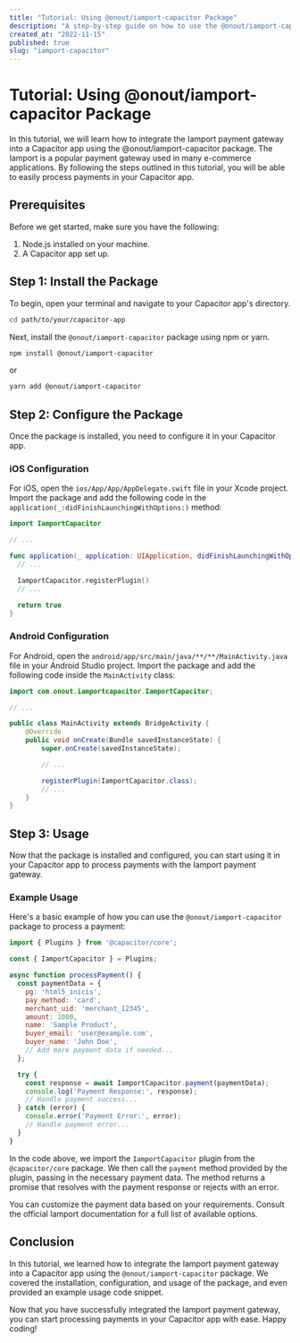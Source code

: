 ```yaml
---
title: "Tutorial: Using @onout/iamport-capacitor Package"
description: "A step-by-step guide on how to use the @onout/iamport-capacitor package for integrating the Iamport payment gateway in a Capacitor app."
created_at: "2022-11-15"
published: true
slug: "iamport-capacitor"
---
```


# Tutorial: Using @onout/iamport-capacitor Package

In this tutorial, we will learn how to integrate the Iamport payment gateway into a Capacitor app using the @onout/iamport-capacitor package. The Iamport is a popular payment gateway used in many e-commerce applications. By following the steps outlined in this tutorial, you will be able to easily process payments in your Capacitor app.

## Prerequisites

Before we get started, make sure you have the following:

1. Node.js installed on your machine.
2. A Capacitor app set up.

## Step 1: Install the Package

To begin, open your terminal and navigate to your Capacitor app's directory.

```bash
cd path/to/your/capacitor-app
```

Next, install the `@onout/iamport-capacitor` package using npm or yarn.

```bash
npm install @onout/iamport-capacitor
```

or

```bash
yarn add @onout/iamport-capacitor
```

## Step 2: Configure the Package

Once the package is installed, you need to configure it in your Capacitor app.

### iOS Configuration

For iOS, open the `ios/App/App/AppDelegate.swift` file in your Xcode project. Import the package and add the following code in the `application(_:didFinishLaunchingWithOptions:)` method:

```swift
import IamportCapacitor

// ...

func application(_ application: UIApplication, didFinishLaunchingWithOptions launchOptions: [UIApplication.LaunchOptionsKey: Any]?) -> Bool {
  // ...

  IamportCapacitor.registerPlugin()
  // ...

  return true
}
```

### Android Configuration

For Android, open the `android/app/src/main/java/**/**/MainActivity.java` file in your Android Studio project. Import the package and add the following code inside the `MainActivity` class:

```java
import com.onout.iamportcapacitor.IamportCapacitor;

// ...

public class MainActivity extends BridgeActivity {
    @Override
    public void onCreate(Bundle savedInstanceState) {
        super.onCreate(savedInstanceState);

        // ...

        registerPlugin(IamportCapacitor.class);
        // ...
    }
}
```

## Step 3: Usage

Now that the package is installed and configured, you can start using it in your Capacitor app to process payments with the Iamport payment gateway.

### Example Usage

Here's a basic example of how you can use the `@onout/iamport-capacitor` package to process a payment:

```js
import { Plugins } from '@capacitor/core';

const { IamportCapacitor } = Plugins;

async function processPayment() {
  const paymentData = {
    pg: 'html5_inicis',
    pay_method: 'card',
    merchant_uid: 'merchant_12345',
    amount: 1000,
    name: 'Sample Product',
    buyer_email: 'user@example.com',
    buyer_name: 'John Doe',
    // Add more payment data if needed...
  };

  try {
    const response = await IamportCapacitor.payment(paymentData);
    console.log('Payment Response:', response);
    // Handle payment success...
  } catch (error) {
    console.error('Payment Error:', error);
    // Handle payment error...
  }
}
```

In the code above, we import the `IamportCapacitor` plugin from the `@capacitor/core` package. We then call the `payment` method provided by the plugin, passing in the necessary payment data. The method returns a promise that resolves with the payment response or rejects with an error.

You can customize the payment data based on your requirements. Consult the official Iamport documentation for a full list of available options.

## Conclusion

In this tutorial, we learned how to integrate the Iamport payment gateway into a Capacitor app using the `@onout/iamport-capacitor` package. We covered the installation, configuration, and usage of the package, and even provided an example usage code snippet.

Now that you have successfully integrated the Iamport payment gateway, you can start processing payments in your Capacitor app with ease. Happy coding!
